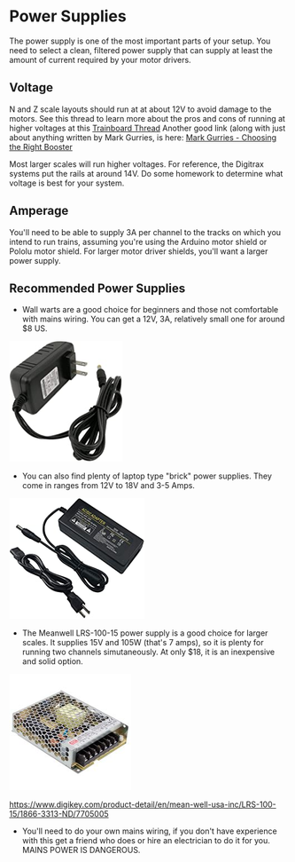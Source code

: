 # Power Supplies

The power supply is one of the most important parts of your setup. You need to select a clean, filtered power supply that can supply at least the amount of current required by your motor drivers. 

## Voltage

N and Z scale layouts should run at at about 12V to avoid damage to the motors. See this thread to learn more about the pros and cons of running at higher voltages at this [Trainboard Thread](https://www.trainboard.com/highball/index.php?threads/dcc-voltage-and-n-scale-locomotives.56342/) Another good link (along with just about anything written by Mark Gurries, is here: [Mark Gurries - Choosing the Right Booster](https://sites.google.com/site/markgurries/home/technical-discussions/boosters/choosing-the-right-booster)

Most larger scales will run higher voltages. For reference, the Digitrax systems put the rails at around 14V. Do some homework to determine what voltage is best for your system.

## Amperage

You'll need to be able to supply 3A per channel to the tracks on which you intend to run trains, assuming you're using the Arduino motor shield or Pololu motor shield. For larger motor driver shields, you'll want a larger power supply.

## Recommended Power Supplies

- Wall warts are a good choice for beginners and those not comfortable with mains wiring. You can get a 12V, 3A, relatively small one for around $8 US. 

![12V Wall Wart](../images/12v-3A-wall-wart-sm.jpg)

- You can also find plenty of laptop type "brick" power supplies. They come in ranges from 12V to 18V and 3-5 Amps.

![12V 3A Brick Power Supply](../images/12v-3A-brick.jpg)

- The Meanwell LRS-100-15 power supply is a good choice for larger scales. It supplies 15V and 105W (that's 7 amps), so it is plenty for running two channels simutaneously. At only $18, it is an inexpensive and solid option.

![Meanwell](../images/meanwell-lrs100.jpg)

https://www.digikey.com/product-detail/en/mean-well-usa-inc/LRS-100-15/1866-3313-ND/7705005

  - You'll need to do your own mains wiring, if you don't have experience with this get a friend who does or hire an electrician to do it for you. MAINS POWER IS DANGEROUS.